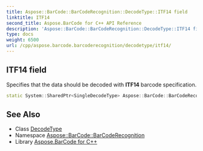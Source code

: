 ```yaml
---
title: Aspose::BarCode::BarCodeRecognition::DecodeType::ITF14 field
linktitle: ITF14
second_title: Aspose.BarCode for C++ API Reference
description: 'Aspose::BarCode::BarCodeRecognition::DecodeType::ITF14 field. Specifies that the data should be decoded with ITF14 barcode specification in C++.'
type: docs
weight: 6500
url: /cpp/aspose.barcode.barcoderecognition/decodetype/itf14/
---
```

## ITF14 field


Specifies that the data should be decoded with **ITF14** barcode specification.

```cpp
static System::SharedPtr<SingleDecodeType> Aspose::BarCode::BarCodeRecognition::DecodeType::ITF14
```




## See Also

* Class [DecodeType](../)
* Namespace [Aspose::BarCode::BarCodeRecognition](../../)
* Library [Aspose.BarCode for C++](../../../)

